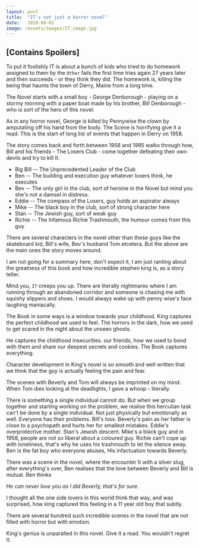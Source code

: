 ```yaml
---
layout: post
title:  "IT's not just a horror novel"
date:   2018-09-01
image: /assets/images/IT_image.jpg
---
```


## [Contains Spoilers]

To put it foolishly IT is about a bunch of kids who tried to do
homework assigned to them by the `Other` fails the first time
tries again 27 years later and then succeeds - or they think 
they did. The homework is, killing the being that haunts the 
town of Derry, Maine from a long time.

The Novel starts with a small boy - George Denborough - playing
on a stormy morning with a paper boat made by his brother,
Bill Denborough - who is sort of the hero of this novel.

As in any horror novel, George is killed by Pennywise the clown
by amputating off his hand from the body. The Scene is horrifying
give it a read. This is the start of long list of events that happen in
Derry on 1958.

The story comes back and forth between 1958 and 1985 walks through how,
Bill and his friends - The Losers Club - come together defeating their own
devils and try to kill It.

* Big Bill -- The Unprecedented Leader of the Club
* Ben -- The building and execution guy whatever losers think, he executes
* Bev -- The only girl in the club, sort of heroine in the Novel
       but mind you she's not a damsel in distress.
* Eddie -- The compass of the Losers, guy holds an aspirator always
* Mike -- The black boy in the club, sort of strong character here
* Stan -- The Jewish guy, sort of weak guy
* Richie -- The Infamous Richie Trashmouth, the humour comes from this guy


There are several characters in the novel other than these guys like the skateboard
kid, Bill's wife, Bev's husband Tom etcetera. But the above are the main ones
the story moves around.

I am not going for a summary here, don't expect it, I am just ranting about the greatness
of this book and how incredible stephen king is, as a story teller.

Mind you, `IT` creeps you up. There are literally nightmares where I am running through
an abandoned corridor and someone is chasing me with squishy slippers and shoes. I would
always wake up with penny wise's face laughing maniacally.

The Book in some ways is a window towards your childhood. King captures the perfect childhood
we used to feel. The horrors in the dark, how we used to get scared in the night about the unseen
ghosts.

He captures the childhood insecurities. our friends, how we used to bond with them and share our
deepest secrets and cookies. The Book captures everything.

Character development in King's novel is so smooth and well written that we think that the guy
is actually feeling the pain and fear.

The scenes with Beverly and Tom will always be imprinted on my mind. When Tom dies looking at the 
deadlights, I gave a whoop - literally.

There is something a single individual cannot do. But when we group together and starting working
on the problem, we realise this herculian task can't be done by a single individual. Not just
physically but emotionally as well. Everyone has their problems. Bill's loss. Beverly's pain
as her father is close to a psychopath and hurts her for smallest mistakes. Eddie's overprotective
mother. Stan's Jewish descent. Mike's a black guy and in 1958, people are not so liberal about
a coloured guy. Richie can't cope up with loneliness, that's why he uses his trashmouth to let
the silence away. Ben is the fat boy who everyone abuses, His infactuation towards Beverly.

There was a scene in the novel,
where the encounter It with a silver slug, after everything's over, Ben realises that the love
between Beverly and Bill is mutual. Ben thinks

*He can never love you as I did Beverly, that's for sure.*

I thought all the one side lovers in this world think that way, and was surprised, how 
king captured this feeling in a 11 year old boy that subtly.

There are several hundred such incredible scenes in the novel that are not filled 
with horror but with emotion.

King's genius is unparalled in this novel. Give it a read. You wouldn't regret it.
